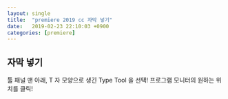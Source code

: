 ```yaml
---
layout: single
title:  "premiere 2019 cc 자막 넣기"
date:   2019-02-23 22:10:03 +0900
categories: [premiere]
--- 
```


## 자막 넣기
툴 패널 맨 아래, T 자 모양으로 생긴 Type Tool 을 선택!
프로그램 모니터의 원하는 위치를 클릭!